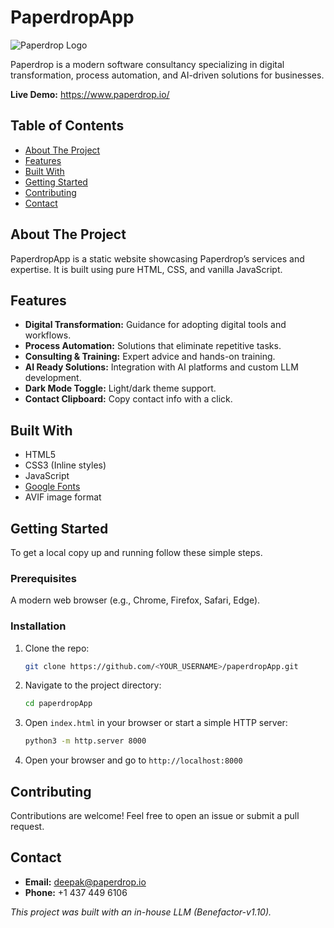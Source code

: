 # PaperdropApp

![Paperdrop Logo](Logo.avif)

Paperdrop is a modern software consultancy specializing in digital transformation, process automation, and AI-driven solutions for businesses.

**Live Demo:** https://www.paperdrop.io/

## Table of Contents

- [About The Project](#about-the-project)
- [Features](#features)
- [Built With](#built-with)
- [Getting Started](#getting-started)
- [Contributing](#contributing)
- [Contact](#contact)

## About The Project

PaperdropApp is a static website showcasing Paperdrop’s services and expertise. It is built using pure HTML, CSS, and vanilla JavaScript.

## Features

- **Digital Transformation:** Guidance for adopting digital tools and workflows.
- **Process Automation:** Solutions that eliminate repetitive tasks.
- **Consulting & Training:** Expert advice and hands-on training.
- **AI Ready Solutions:** Integration with AI platforms and custom LLM development.
- **Dark Mode Toggle:** Light/dark theme support.
- **Contact Clipboard:** Copy contact info with a click.

## Built With

- HTML5
- CSS3 (Inline styles)
- JavaScript
- [Google Fonts](https://fonts.google.com/specimen/Ubuntu)
- AVIF image format

## Getting Started

To get a local copy up and running follow these simple steps.

### Prerequisites

A modern web browser (e.g., Chrome, Firefox, Safari, Edge).

### Installation

1. Clone the repo:
   ```sh
   git clone https://github.com/<YOUR_USERNAME>/paperdropApp.git
   ```
2. Navigate to the project directory:
   ```sh
   cd paperdropApp
   ```
3. Open `index.html` in your browser or start a simple HTTP server:
   ```sh
   python3 -m http.server 8000
   ```
4. Open your browser and go to `http://localhost:8000`

## Contributing

Contributions are welcome! Feel free to open an issue or submit a pull request.

## Contact

- **Email:** deepak@paperdrop.io
- **Phone:** +1 437 449 6106

*This project was built with an in-house LLM (Benefactor-v1.10).*
